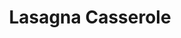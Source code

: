---
title: Lasagna Casserole
description:
tags: tp entree
source: https://www.yourhomebasedmom.com/lasagna-casserole/
yield: 6 servings
ingredients: 
- 1/2 cup onion chopped
- 4 tsp garlic minced
- 2 cups Mozzarella cheese grated
- 12 oz. Fusilli pasta (PK Note - Rotini works well too)
- 1 1/2 lbs Ground beef (PK Note - 1 lb is fine)
- 2 tsp dried oregano
- 1/4 tsp red pepper flakes
- 28 oz can crushed tomatoes
- 1/4 cup Parmesan cheese
- fresh parsley for garnish
instructions: 
- Bring a large pot of water to a boil.  Add pasta and cook until tender.  Drain water.
- Brown ground beef over medium heat.  Add in chopped onion, garlic, oregano and red pepper flakes.  Cook until meat is no longer pink. Salt and pepper to taste
- In a bowl, combine pasta, meat mixture, crushed tomatoes and half the mozzarella cheese.  put in a baking dish (9 x 13").  Sprinkle with other half of mozzarella cheese and Parmesan cheese.
- Bake at 350F for 20 minutes or until heated through and cheese is golden brown.
---